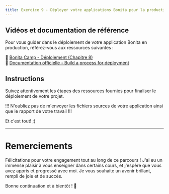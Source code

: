 ```yaml
---
title: Exercice 9 - Déployer votre applications Bonita pour la production
---  
```


## Vidéos et documentation de référence  

Pour vous guider dans le déploiement de votre application Bonita en production, référez-vous aux ressources suivantes :  

🔗 [Bonita Camp - Déploiement (Chapitre 8)](https://fr.bonitasoft.com/videos/bonita-camp-deploiement-chapitre-8)  
📖 [Documentation officielle - Build a process for deployment](https://documentation.bonitasoft.com/bonita/latest/build-a-process-for-deployment)  

## Instructions  

Suivez attentivement les étapes des ressources fournies pour finaliser le déploiement de votre projet.  


!!! N'oubliez pas de m'envoyer les fichiers sources de votre application ainsi que le rapport de votre travail !!!

Et c'est tout! ;)


---------------------
# Remerciements 

Félicitations pour votre engagement tout au long de ce parcours ! J'ai eu un immense plaisir à vous enseigner dans certains cours, et j'espère que vous avez appris et progressé avec moi. Je vous souhaite un avenir brillant, rempli de joie et de succès.  

Bonne continuation et à bientôt ! 🚀  

 
